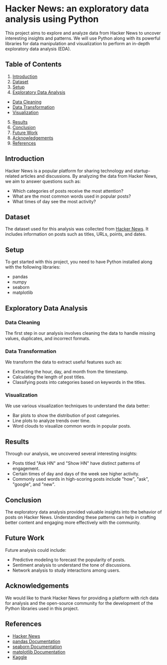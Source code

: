 
# Hacker News: an exploratory data analysis using Python

  

This project aims to explore and analyze data from Hacker News to uncover interesting insights and patterns. We will use Python along with its powerful libraries for data manipulation and visualization to perform an in-depth exploratory data analysis (EDA).

  

## Table of Contents

1. [Introduction](#introduction)
2. [Dataset](#dataset)
3. [Setup](#setup)
4. [Exploratory Data Analysis](#exploratory-data-analysis)
- [Data Cleaning](#data-cleaning)
- [Data Transformation](#data-transformation)
- [Visualization](#visualization)
5. [Results](#results)
6. [Conclusion](#conclusion)
7. [Future Work](#future-work)
8. [Acknowledgements](#acknowledgements)
9. [References](#references)


## Introduction

Hacker News is a popular platform for sharing technology and startup-related articles and discussions. By analyzing the data from Hacker News, we aim to answer questions such as:

- Which categories of posts receive the most attention?
- What are the most common words used in popular posts?
- What times of day see the most activity?

## Dataset

The dataset used for this analysis was collected from [Hacker News](https://news.ycombinator.com/). It includes information on posts such as titles, URLs, points, and dates.

  
## Setup

To get started with this project, you need to have Python installed along with the following libraries:

- pandas
- numpy
- seaborn
- matplotlib

 
## Exploratory Data Analysis

  
### Data Cleaning

The first step in our analysis involves cleaning the data to handle missing values, duplicates, and incorrect formats.


### Data Transformation

We transform the data to extract useful features such as:

- Extracting the hour, day, and month from the timestamp.
- Calculating the length of post titles.
- Classifying posts into categories based on keywords in the titles.

  
### Visualization

We use various visualization techniques to understand the data better:

- Bar plots to show the distribution of post categories.
- Line plots to analyze trends over time.
- Word clouds to visualize common words in popular posts.


## Results

Through our analysis, we uncovered several interesting insights:

- Posts titled "Ask HN" and "Show HN" have distinct patterns of engagement.
- Certain times of day and days of the week see higher activity.
- Commonly used words in high-scoring posts include "how", "ask", "google", and "new".


## Conclusion

The exploratory data analysis provided valuable insights into the behavior of posts on Hacker News. Understanding these patterns can help in crafting better content and engaging more effectively with the community.


## Future Work

Future analysis could include:

- Predictive modeling to forecast the popularity of posts.
- Sentiment analysis to understand the tone of discussions.
- Network analysis to study interactions among users.


## Acknowledgements

We would like to thank Hacker News for providing a platform with rich data for analysis and the open-source community for the development of the Python libraries used in this project.

## References

- [Hacker News](https://news.ycombinator.com/)
- [pandas Documentation](https://pandas.pydata.org/pandas-docs/stable/)
- [seaborn Documentation](https://seaborn.pydata.org/)
- [matplotlib Documentation](https://matplotlib.org/stable/contents.html)
- [Kaggle](https://www.kaggle.com/)
